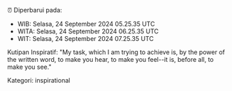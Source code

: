 ⏰ Diperbarui pada:
- WIB: Selasa, 24 September 2024 05.25.35 UTC
- WITA: Selasa, 24 September 2024 06.25.35 UTC
- WIT: Selasa, 24 September 2024 07.25.35 UTC

Kutipan Inspiratif:
"My task, which I am trying to achieve is, by the power of the written word, to make you hear, to make you feel--it is, before all, to make you see."


Kategori: inspirational

